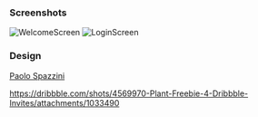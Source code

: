 ### Screenshots
![WelcomeScreen]('https://github.com/burhanyilmaz/Greener/blob/master/resource/images/login.png')
![LoginScreen]('https://github.com/burhanyilmaz/Greener/blob/master/resource/images/welcome.png')

### Design
[Paolo Spazzini](https://dribbble.com/paolospazzini)

https://dribbble.com/shots/4569970-Plant-Freebie-4-Dribbble-Invites/attachments/1033490